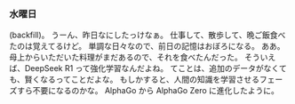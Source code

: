 ### 水曜日

(backfill)。
うーん、昨日なにしたっけなぁ。
仕事して、散歩して、晩ご飯食べたのは覚えてるけど。
単調な日々なので、前日の記憶はおぼろになる。
ああ。母上からいただいた料理がまだあるので、それを食べたんだった。
そういえば、DeepSeek R1 って強化学習なんだよね。
てことは、追加のデータがなくても、賢くなるってことだよな。
もしかすると、人間の知識を学習させるフェーズすら不要になるのかな。
AlphaGo から AlphaGo Zero に進化したように。